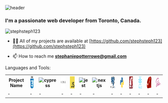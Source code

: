 ![header](https://capsule-render.vercel.app/api?type=waving&color=0:93DDE6,100:48D1E0&height=150&section=header&text=Hi👋%20,%20I'm%20Steph!-nl-&fontSize=40&fontAlign=70&descAlign=10)

<h3> I'm a passionate web developer from Toronto, Canada.</h3>
<p align="left"> <img src="https://komarev.com/ghpvc/?username=stephsteph123&label=Profile%20views&color=0e75b6&style=flat" alt="stephsteph123" /> </p>

- 👨‍💻 All of my projects are available at [https://github.com/stephsteph123](https://github.com/stephsteph123)

- 📫 How to reach me **stephaniepotterrowe@gmail.com**
</p>

<p
<h3 align="left">Languages and Tools:</h3>
<table> 
  <tr>
    <th>Project Name</th>
    <th><img src="https://raw.githubusercontent.com/devicons/devicon/master/icons/css3/css3-original-wordmark.svg" alt="css3" width="40" height="40"/></th>
    <th><img src="https://raw.githubusercontent.com/simple-icons/simple-icons/6e46ec1fc23b60c8fd0d2f2ff46db82e16dbd75f/icons/cypress.svg" alt="cypress" width="40" height="40"/></th>
    <th><img src="https://raw.githubusercontent.com/devicons/devicon/master/icons/express/express-original-wordmark.svg" alt="express" width="40" height="40"/></th>
    <th><img src="https://raw.githubusercontent.com/devicons/devicon/master/icons/javascript/javascript-original.svg" alt="javascript" width="40" height="40"/></th>
    <th><img src="https://www.vectorlogo.zone/logos/jestjsio/jestjsio-icon.svg" alt="jest" width="40" height="40"/></th>
    <th><img src="https://cdn.worldvectorlogo.com/logos/nextjs-2.svg" alt="nextjs" width="40" height="40"/></th>
    <th><img src="https://raw.githubusercontent.com/devicons/devicon/master/icons/postgresql/postgresql-original-wordmark.svg" alt="postgresql" width="40" height="40"/></th>
    <th><img src="https://raw.githubusercontent.com/devicons/devicon/master/icons/python/python-original.svg" alt="python" width="40" height="40"/></th>
    <th><img src="https://raw.githubusercontent.com/devicons/devicon/master/icons/rails/rails-original-wordmark.svg" alt="rails" width="40" height="40"/></th>
    <th><img src="https://raw.githubusercontent.com/devicons/devicon/master/icons/react/react-original-wordmark.svg" alt="react" width="40" height="40"/></th>
    <th><img src="https://raw.githubusercontent.com/devicons/devicon/master/icons/ruby/ruby-original.svg" alt="ruby" width="40" height="40"/></th>
    <th><img src="https://raw.githubusercontent.com/devicons/devicon/master/icons/sass/sass-original.svg" alt="sass" width="40" height="40"/></th>
  </tr>
   <tr>
    <td> - </td>
    <td> - </td>
    <td> - </td>
    <td> - </td>
    <td> - </td>
    <td> - </td>
    <td> - </td>
    <td> - </td>
    <td> - </td>
    <td> - </td>
    <td> - </td>
    <td> - </td>
    <td> - </td>
  </tr>
</table>
</p>  
